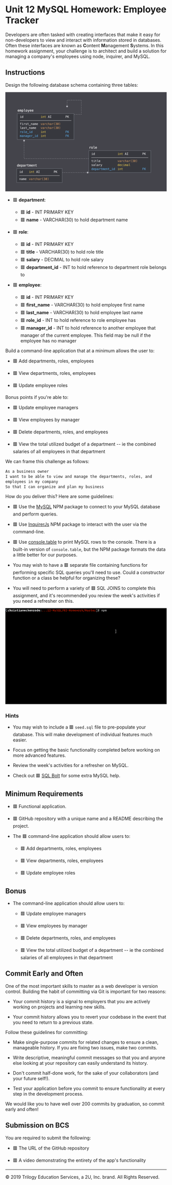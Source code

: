 # Unit 12 MySQL Homework: Employee Tracker

Developers are often tasked with creating interfaces that make it easy for non-developers to view and interact with information stored in databases. Often these interfaces are known as **C**ontent **M**anagement **S**ystems. In this homework assignment, your challenge is to architect and build a solution for managing a company's employees using node, inquirer, and MySQL.

## Instructions

Design the following database schema containing three tables:

![Database Schema](Assets/schema.png)

* 🟥 **department**:

  * 🟥 **id** - INT PRIMARY KEY
  * 🟥 **name** - VARCHAR(30) to hold department name

* 🟥 **role**:

  * 🟥 **id** - INT PRIMARY KEY
  * 🟥 **title** -  VARCHAR(30) to hold role title
  * 🟥 **salary** -  DECIMAL to hold role salary
  * 🟥 **department_id** -  INT to hold reference to department role belongs to

* 🟥 **employee**:

  * 🟥 **id** - INT PRIMARY KEY
  * 🟥 **first_name** - VARCHAR(30) to hold employee first name
  * 🟥 **last_name** - VARCHAR(30) to hold employee last name
  * 🟥 **role_id** - INT to hold reference to role employee has
  * 🟥 **manager_id** - INT to hold reference to another employee that manager of the current employee. This field may be null if the employee has no manager
  
Build a command-line application that at a minimum allows the user to:

  * 🟥 Add departments, roles, employees

  * 🟥 View departments, roles, employees

  * 🟥 Update employee roles

Bonus points if you're able to:

  * 🟥 Update employee managers

  * 🟥 View employees by manager

  * 🟥 Delete departments, roles, and employees

  * 🟥 View the total utilized budget of a department -- ie the combined salaries of all employees in that department

We can frame this challenge as follows:

```
As a business owner
I want to be able to view and manage the departments, roles, and employees in my company
So that I can organize and plan my business
```

How do you deliver this? Here are some guidelines:

* 🟥 Use the [MySQL](https://www.npmjs.com/package/mysql) NPM package to connect to your MySQL database and perform queries.

* 🟥 Use [InquirerJs](https://www.npmjs.com/package/inquirer/v/0.2.3) NPM package to interact with the user via the command-line.

* 🟥 Use [console.table](https://www.npmjs.com/package/console.table) to print MySQL rows to the console. There is a built-in version of `console.table`, but the NPM package formats the data a little better for our purposes.

* You may wish to have a 🟥 separate file containing functions for performing specific SQL queries you'll need to use. Could a constructor function or a class be helpful for organizing these?

* You will need to perform a variety of 🟥 SQL JOINS to complete this assignment, and it's recommended you review the week's activities if you need a refresher on this.

![Employee Tracker](Assets/employee-tracker.gif)

### Hints

* You may wish to include a 🟥 `seed.sql` file to pre-populate your database. This will make development of individual features much easier.

* Focus on getting the basic functionality completed before working on more advanced features.

* Review the week's activities for a refresher on MySQL.

* Check out 🟥 [SQL Bolt](https://sqlbolt.com/) for some extra MySQL help.

## Minimum Requirements

* 🟥 Functional application.

* 🟥 GitHub repository with a unique name and a README describing the project.

* The 🟥 command-line application should allow users to:

  * 🟥 Add departments, roles, employees

  * 🟥 View departments, roles, employees

  * 🟥 Update employee roles

## Bonus

* The command-line application should allow users to:

  * 🟥 Update employee managers

  * 🟥 View employees by manager

  * 🟥 Delete departments, roles, and employees

  * 🟥 View the total utilized budget of a department -- ie the combined salaries of all employees in that department

## Commit Early and Often

One of the most important skills to master as a web developer is version control. Building the habit of committing via Git is important for two reasons:

* Your commit history is a signal to employers that you are actively working on projects and learning new skills.

* Your commit history allows you to revert your codebase in the event that you need to return to a previous state.

Follow these guidelines for committing:

* Make single-purpose commits for related changes to ensure a clean, manageable history. If you are fixing two issues, make two commits.

* Write descriptive, meaningful commit messages so that you and anyone else looking at your repository can easily understand its history.

* Don't commit half-done work, for the sake of your collaborators (and your future self!).

* Test your application before you commit to ensure functionality at every step in the development process.

We would like you to have well over 200 commits by graduation, so commit early and often!


## Submission on BCS

You are required to submit the following:

* 🟥 The URL of the GitHub repository

* 🟥 A video demonstrating the entirety of the app's functionality 

- - -
© 2019 Trilogy Education Services, a 2U, Inc. brand. All Rights Reserved.

